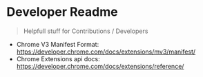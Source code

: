# Developer Readme

> Helpfull stuff for Contributions / Developers

- Chrome V3 Manifest Format: https://developer.chrome.com/docs/extensions/mv3/manifest/
- Chrome Extensions api docs: https://developer.chrome.com/docs/extensions/reference/
